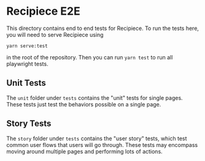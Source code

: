 # Recipiece E2E
This directory contains end to end tests for Recipiece.
To run the tests here, you will need to serve Recipiece using

```
yarn serve:test
```

in the root of the repository.
Then you can run `yarn test` to run all playwright tests.

## Unit Tests
The `unit` folder under `tests` contains the "unit" tests for single pages.
These tests just test the behaviors possible on a single page.

## Story Tests
The `story` folder under `tests` contains the "user story" tests, which
test common user flows that users will go through.
These tests may encompass moving around multiple pages and performing lots of actions.
